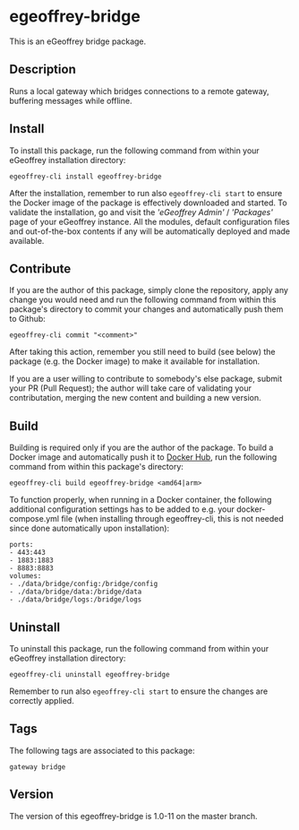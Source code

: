 # egeoffrey-bridge

This is an eGeoffrey bridge package.

## Description

Runs a local gateway which bridges connections to a remote gateway, buffering messages while offline.

## Install

To install this package, run the following command from within your eGeoffrey installation directory:
```
egeoffrey-cli install egeoffrey-bridge
```
After the installation, remember to run also `egeoffrey-cli start` to ensure the Docker image of the package is effectively downloaded and started.
To validate the installation, go and visit the *'eGeoffrey Admin'* / *'Packages'* page of your eGeoffrey instance. All the modules, default configuration files and out-of-the-box contents if any will be automatically deployed and made available.
## Contribute

If you are the author of this package, simply clone the repository, apply any change you would need and run the following command from within this package's directory to commit your changes and automatically push them to Github:
```
egeoffrey-cli commit "<comment>"
```
After taking this action, remember you still need to build (see below) the package (e.g. the Docker image) to make it available for installation.

If you are a user willing to contribute to somebody's else package, submit your PR (Pull Request); the author will take care of validating your contributation, merging the new content and building a new version.

## Build

Building is required only if you are the author of the package. To build a Docker image and automatically push it to [Docker Hub](https://hub.docker.com/r/egeoffrey/egeoffrey-bridge), run the following command from within this package's directory:
```
egeoffrey-cli build egeoffrey-bridge <amd64|arm>
```
To function properly, when running in a Docker container, the following additional configuration settings has to be added to e.g. your docker-compose.yml file (when installing through egeoffrey-cli, this is not needed since done automatically upon installation):
```
ports:
- 443:443
- 1883:1883
- 8883:8883
volumes:
- ./data/bridge/config:/bridge/config
- ./data/bridge/data:/bridge/data
- ./data/bridge/logs:/bridge/logs
```

## Uninstall

To uninstall this package, run the following command from within your eGeoffrey installation directory:
```
egeoffrey-cli uninstall egeoffrey-bridge
```
Remember to run also `egeoffrey-cli start` to ensure the changes are correctly applied.
## Tags

The following tags are associated to this package:
```
gateway bridge
```

## Version

The version of this egeoffrey-bridge is 1.0-11 on the master branch.
